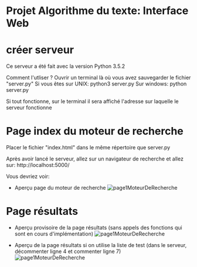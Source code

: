 # Projet Algorithme du texte: Interface Web

<h1> créer serveur</h1>
Ce serveur a été fait avec la version Python 3.5.2

Comment l'utliser ?
Ouvrir un terminal là où vous avez sauvegarder le fichier "server.py"
Si vous êtes sur UNIX: python3 server.py
Sur windows: python server.py

Si tout fonctionne, sur le terminal il sera affiché l'adresse sur laquelle le serveur fonctionne

<h1>Page index du moteur de recherche</h1>

Placer le fichier "index.html" dans le même répertoire que server.py

Après avoir lancé le serveur, allez sur un navigateur de recherche et allez sur: http://localhost:5000/

Vous devriez voir:

- Aperçu page du moteur de recherche
![page1MoteurDeRecherche](https://github.com/laklam/Projet_Algo_du_texte/blob/Faiza/pageIndex.PNG)

<h1>Page résultats</h1>

- Aperçu provisoire de la page résultats (sans appels des fonctions qui sont en cours d'implémentation)
![page1MoteurDeRecherche](https://github.com/laklam/Projet_Algo_du_texte/blob/Faiza/pageResults.PNG)

- Aperçu de la page résultats si on utilise la liste de test (dans le serveur, décommenter ligne 4 et commenter ligne 7)
![page1MoteurDeRecherche](https://github.com/laklam/Projet_Algo_du_texte/blob/Faiza/pageResults_test.PNG)
